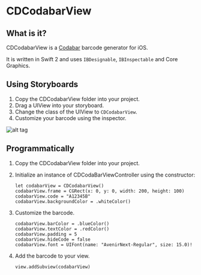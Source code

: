 CDCodabarView
==================

What is it?
------------------

CDCodabarView is a [Codabar](https://en.wikipedia.org/wiki/Codabar) barcode generator for iOS.

It is written in Swift 2 and uses `IBDesignable`, `IBInspectable` and Core Graphics.


Using Storyboards
------------------

1. Copy the CDCodabarView folder into your project.
2. Drag a UIView into your storyboard.
3. Change the class of the UIView to `CDCodabarView`.
4. Customize your barcode using the inspector.

![alt tag](https://github.com/Coledunsby/CDCodabarView/blob/master/Images/Storyboard.png)

Programmatically
------------------

1. Copy the CDCodabarView folder into your project.

2. Initialize an instance of CDCodaBarViewController using the constructor:

    ```
    let codabarView = CDCodabarView()
    codabarView.frame = CGRect(x: 0, y: 0, width: 200, height: 100)
    codabarView.code = "A12345B"
    codabarView.backgroundColor = .whiteColor()
    ```

4. Customize the barcode.

    ```
    codabarView.barColor = .blueColor()
    codabarView.textColor = .redColor()
    codabarView.padding = 5
    codabarView.hideCode = false
    codabarView.font = UIFont(name: "AvenirNext-Regular", size: 15.0)!
    ```

5. Add the barcode to your view.

    ```
    view.addSubview(codabarView)
    ```
